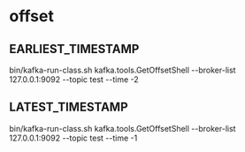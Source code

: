 # offset
## EARLIEST_TIMESTAMP
bin/kafka-run-class.sh kafka.tools.GetOffsetShell --broker-list 127.0.0.1:9092 --topic test --time -2
## LATEST_TIMESTAMP
bin/kafka-run-class.sh kafka.tools.GetOffsetShell --broker-list 127.0.0.1:9092 --topic test --time -1

